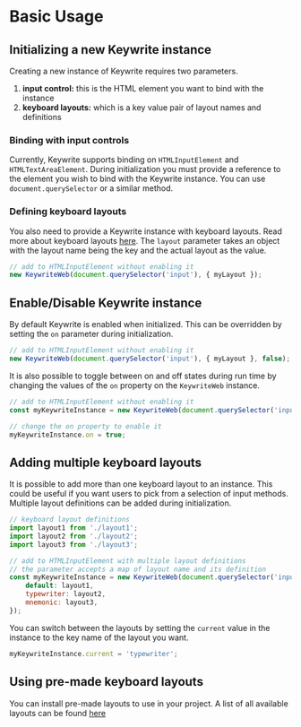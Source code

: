 # Basic Usage

## Initializing a new Keywrite instance

Creating a new instance of Keywrite requires two parameters.

1. **input control:** this is the HTML element you want to bind with the instance
1. **keyboard layouts:** which is a key value pair of layout names and definitions

### Binding with input controls

Currently, Keywrite supports binding on `HTMLInputElement` and `HTMLTextAreaElement`.
During initialization you must provide a reference to the element you wish to bind
with the Keywrite instance. You can use `document.querySelector` or a similar method.

### Defining keyboard layouts

You also need to provide a Keywrite instance with keyboard layouts. Read more about
keyboard layouts [here](keyboard_layout.md). The `layout` parameter takes an object
with the layout name being the key and the actual layout as the value.

```javascript
// add to HTMLInputElement without enabling it
new KeywriteWeb(document.querySelector('input'), { myLayout });
```

## Enable/Disable Keywrite instance

By default Keywrite is enabled when initialized. This can be overridden by
setting the `on` parameter during initialization.

```javascript
// add to HTMLInputElement without enabling it
new KeywriteWeb(document.querySelector('input'), { myLayout }, false);
```

It is also possible to toggle between on and off states during run time by changing the
values of the `on` property on the `KeywriteWeb` instance.

```javascript
// add to HTMLInputElement without enabling it
const myKeywriteInstance = new KeywriteWeb(document.querySelector('input'), { myLayout }, false);

// change the on property to enable it
myKeywriteInstance.on = true;
```

## Adding multiple keyboard layouts

It is possible to add more than one keyboard layout to an instance. This could
be useful if you want users to pick from a selection of
input methods. Multiple layout definitions can be added during initialization.

```javascript
// keyboard layout definitions
import layout1 from './layout1';
import layout2 from './layout2';
import layout3 from './layout3';

// add to HTMLInputElement with multiple layout definitions
// the parameter accepts a map of layout name and its definition
const myKeywriteInstance = new KeywriteWeb(document.querySelector('input'), {
    default: layout1,
    typewriter: layout2,
    mnemonic: layout3,
});
```

You can switch between the layouts by setting the `current` value in the instance to
the key name of the layout you want.

```javascript
myKeywriteInstance.current = 'typewriter';
```

## Using pre-made keyboard layouts

You can install pre-made layouts to use in your project. A list of all available
layouts can be found [here](pre_made_layouts.md)
